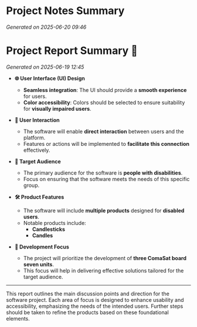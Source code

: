 # Project Notes Summary

*Generated on 2025-06-20 09:46*

# Project Report Summary 📝

*Generated on 2025-06-19 12:45*

- **🌐 User Interface (UI) Design**
  - **Seamless integration**: The UI should provide a **smooth experience** for users.
  - **Color accessibility**: Colors should be selected to ensure suitability for **visually impaired users**.

- **🤝 User Interaction**
  - The software will enable **direct interaction** between users and the platform.
  - Features or actions will be implemented to **facilitate this connection** effectively.

- **👥 Target Audience**
  - The primary audience for the software is **people with disabilities**.
  - Focus on ensuring that the software meets the needs of this specific group.

- **🛠️ Product Features**
  - The software will include **multiple products** designed for **disabled users**.
  - Notable products include:
    - **Candlesticks**
    - **Candles**

- **🚀 Development Focus**
  - The project will prioritize the development of **three ComaSat board seven units**.
  - This focus will help in delivering effective solutions tailored for the target audience.

---

This report outlines the main discussion points and direction for the software project. Each area of focus is designed to enhance usability and accessibility, emphasizing the needs of the intended users. Further steps should be taken to refine the products based on these foundational elements.